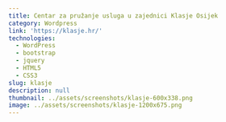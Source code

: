```yaml
---
title: Centar za pružanje usluga u zajednici Klasje Osijek
category: Wordpress
link: 'https://klasje.hr/'
technologies:
  - WordPress
  - bootstrap
  - jquery
  - HTML5
  - CSS3
slug: klasje
description: null
thumbnail: ../assets/screenshots/klasje-600x338.png
image: ../assets/screenshots/klasje-1200x675.png
---
```


